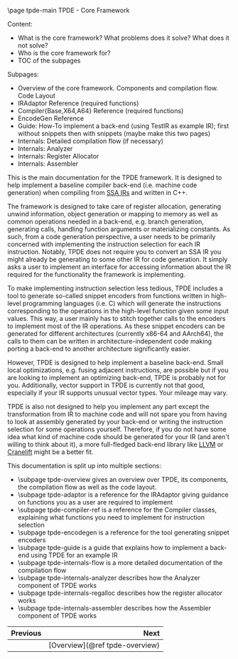 \page tpde-main TPDE - Core Framework

Content:
- What is the core framework? What problems does it solve? What does it not solve?
- Who is the core framework for?
- TOC of the subpages

Subpages:
- Overview of the core framework. Components and compilation flow. Code Layout
- IRAdaptor Reference (required functions)
- Compiler{Base,X64,A64} Reference (required functions)
- EncodeGen Reference
- Guide: How-To implement a back-end (using TestIR as example IR); first without snippets then with snippets (maybe make this two pages)
- Internals: Detailed compilation flow (if necessary)
- Internals: Analyzer
- Internals: Register Allocator
- Internals: Assembler

This is the main documentation for the TPDE framework. It is designed to help implement a baseline compiler back-end (i.e. machine code generation)
when compiling from [SSA IRs](https://en.wikipedia.org/wiki/Static_single-assignment_form) and written in C++.

The framework is designed to take care of register allocation, generating unwind information, object generation or mapping to memory as well as common operations needed in a back-end,
e.g. branch generation, generating calls, handling function arguments or materializing constants.
As such, from a code generation perspective, a user needs to be primarily concerned with implementing the instruction selection for each IR instruction.
Notably, TPDE does not require you to convert an SSA IR you might already be generating to some other IR for code generation. It simply asks a user 
to implement an interface for accessing information about the IR required for the functionality the framework is implementing.

To make implementing instruction selection less tedious, TPDE includes a tool to generate so-called snippet encoders from functions written in high-level programming languages (i.e. C)
which will generate the instructions corresponding to the operations in the high-level function given some input values.
This way, a user mainly has to stitch together calls to the encoders to implement most of the IR operations. As these snippet encoders can be generated
for different architectures (currently x86-64 and AArch64), the calls to them can be written in architecture-independent code making porting a back-end to another architecture significantly easier.

However, TPDE is designed to help implement a baseline back-end. Small local optimizations, e.g. fusing adjacent instructions, are possible but if you are
looking to implement an optimizing back-end, TPDE is probably not for you.
Additionally, vector support in TPDE is currently not that good, especially if your IR supports unusual vector types. Your mileage may vary.

TPDE is also not designed to help you implement any part except the transformation from IR to machine code and will not spare you from having to look
at assembly generated by your back-end or writing the instruction selection for some operations yourself. Therefore, if you do not have some idea
what kind of machine code should be generated for your IR (and aren't willing to think about it), a more full-fledged back-end library like [LLVM](https://llvm.org/) or [Cranelift](https://cranelift.dev) might be a better fit.

This documentation is split up into multiple sections:
- \subpage tpde-overview gives an overview over TPDE, its components, the compilation flow as well as the code layout.
- \subpage tpde-adaptor is a reference for the IRAdaptor giving guidance on functions you as a user are required to implement
- \subpage tpde-compiler-ref is a reference for the Compiler classes, explaining what functions you need to implement for instruction selection
- \subpage tpde-encodegen is a reference for the tool generating snippet encoders
- \subpage tpde-guide is a guide that explains how to implement a back-end using TPDE for an example IR
- \subpage tpde-internals-flow is a more detailed documentation of the compilation flow
- \subpage tpde-internals-analyzer describes how the Analyzer component of TPDE works
- \subpage tpde-internals-regalloc describes how the register allocator works
- \subpage tpde-internals-assembler describes how the Assembler component of TPDE works

<div class="section_buttons">
 
| Previous          |                              Next |
|:------------------|----------------------------------:|
|                   | [Overview](@ref tpde-overview) |
 
</div>

